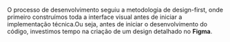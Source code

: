O processo de desenvolvimento seguiu a metodologia de design-first, onde primeiro construímos toda a interface visual antes de iniciar a implementação técnica.Ou seja, antes de iniciar o desenvolvimento do código, investimos tempo na criação de um design detalhado no **Figma**.